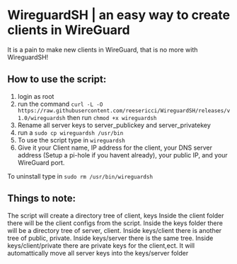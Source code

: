 # WireguardSH | an easy way to create clients in WireGuard

It is a pain to make new clients in WireGuard, that is no more with WireguardSH!

## How to use the script:

1. login as root
2. run the command `curl -L -O https://raw.githubusercontent.com/reesericci/WireguardSH/releases/v1.0/wireguardsh` then run `chmod +x wireguardsh`
3. Rename all server keys to server_publickey and server_privatekey
3. run a `sudo cp wireguardsh /usr/bin`
4. To use the script type in `wireguardsh`
4. Give it your Client name, IP address for the client, your DNS server address (Setup a pi-hole if you havent already), your public IP, and your WireGuard port.

To uninstall type in `sudo rm /usr/bin/wireguardsh`

## Things to note:
The script will create a directory tree of client, keys
 Inside the client folder there will be the client configs from the script.
 Inside the keys folder there will be a directory tree of server, client.
 Inside keys/client there is another tree of public, private.
 Inside keys/server there is the same tree.
 Inside keys/client/private there are private keys for the client,ect.
 It will automattically move all server keys into the keys/server folder

